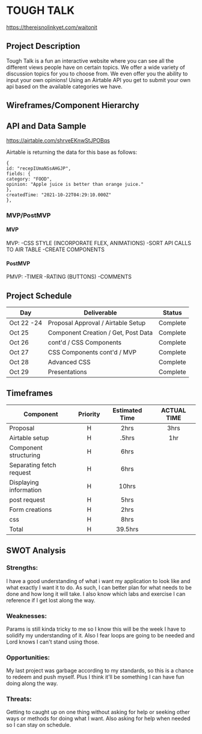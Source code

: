 # TOUGH TALK

https://thereisnolinkyet.com/waitonit

## Project Description

Tough Talk is a fun an interactive website where you can see all the different views people have on certain topics. We offer a wide variety of discussion topics for you to choose from. We even offer you the ability to input your own opinions! Using an Airtable API you get to submit your own api based on the available categories we have.
## Wireframes/Component Hierarchy



## API and Data Sample

https://airtable.com/shrveEKnwStJPOBqs

Airtable is returning the data for this base as follows:

```
{
id: "recepIUmaNSsAHGJP",
fields: {
category: "FOOD",
opinion: "Apple juice is better than orange juice."
},
createdTime: "2021-10-22T04:29:10.000Z"
},

```

### MVP/PostMVP

#### MVP

MVP: 
-CSS STYLE (INCORPORATE FLEX, ANIMATIONS)
-SORT API CALLS TO AIR TABLE
-CREATE COMPONENTS



#### PostMVP

PMVP:
-TIMER
-RATING (BUTTONS)
-COMMENTS

## Project Schedule

| Day      | Deliverable                                | Status   |
| -------- | ------------------------------------------ | -------- |
| Oct 22 -24 | Proposal Approval / Airtable Setup         | Complete |
| Oct 25   | Component Creation / Get, Post Data | Complete |
| Oct 26   | cont'd / CSS Components            | Complete |
| Oct 27   | CSS Components cont'd / MVP                | Complete |
| Oct 28   | Advanced CSS                               | Complete |
| Oct 29   | Presentations                              | Complete |

## Timeframes

| Component                 | Priority | Estimated Time | ACTUAL TIME   |
| ------------------------- | :------: | :------------: | :-----------: |
| Proposal                  |    H     |      2hrs      |     3hrs      |
| Airtable setup            |    H     |     .5hrs      |        1hr    |
| Component structuring     |    H     |      6hrs      |               |
| Separating fetch request  |    H     |      6hrs      |               |
| Displaying information    |    H     |      10hrs     |               |
| post request              |    H     |      5hrs      |               |
| Form creations            |    H     |      2hrs      |               |
| css                       |    H     |      8hrs      |               |
| Total                     |    H     |     39.5hrs    |               |

## SWOT Analysis

### Strengths:

I have a good understanding of what i want my application to look like and what exactly I want it to do. As such, I can better plan for what needs to be done and how long it will take. I also know which labs and exercise I can reference if I get lost along the way.

### Weaknesses:

Params is still kinda tricky to me so I know this will be the week I have to solidify my understanding of it. Also I fear loops are going to be needed and Lord knows I can't stand using those.

### Opportunities:

My last project was garbage according to my standards, so this is a chance to redeem and push myself. Plus I think it'll be something I can have fun doing along the way.

### Threats:

Getting to caught up on one thing without asking for help or seeking other ways or methods for doing what I want. Also asking for help when needed so I can stay on schedule.
